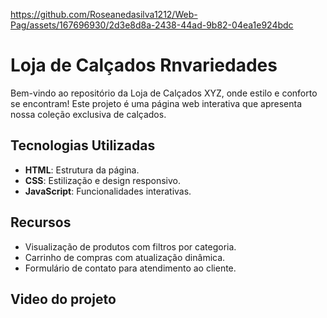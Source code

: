 

https://github.com/Roseanedasilva1212/Web-Pag/assets/167696930/2d3e8d8a-2438-44ad-9b82-04ea1e924bdc

# Loja de Calçados Rnvariedades

Bem-vindo ao repositório da Loja de Calçados XYZ, onde estilo e conforto se encontram! Este projeto é uma página web interativa que apresenta nossa coleção exclusiva de calçados.

## Tecnologias Utilizadas

- **HTML**: Estrutura da página.
- **CSS**: Estilização e design responsivo.
- **JavaScript**: Funcionalidades interativas.

## Recursos

- Visualização de produtos com filtros por categoria.
- Carrinho de compras com atualização dinâmica.
- Formulário de contato para atendimento ao cliente.

## Video do projeto

